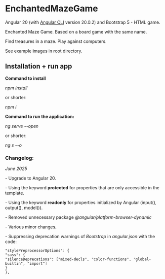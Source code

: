 # EnchantedMazeGame

Angular 20 (with [Angular CLI](https://github.com/angular/angular-cli) version 20.0.2)  and Bootstrap 5 - HTML game.

Enchanted Maze Game. Based on a board game with the same name. 

Find treasures in a maze. Play against computers.

See example images in root directory.

## Installation + run app

**Command to install**

_npm install_

or shorter:

_npm i_

**Command to run the application:**

_ng serve --open_

or shorter:

_ng s --o_

### **Changelog:**

_June 2025_

\- Upgrade to Angular 20. 

\- Using the keyword **protected** for properties that are only accessible in the template.

\- Using the keyword **readonly** for properties initialized by Angular (input(), output(), model()).

\- Removed unnecessary package _@angular/platform-browser-dynamic_

\- Various minor changes.

\- Suppressing deprecation warnings of _Bootstrap_ in _angular.json_ with the code:

`"stylePreprocessorOptions": {`  
`"sass": {`  
`"silenceDeprecations": ["mixed-decls", "color-functions", "global-builtin", "import"]`  
`}`  
`},`